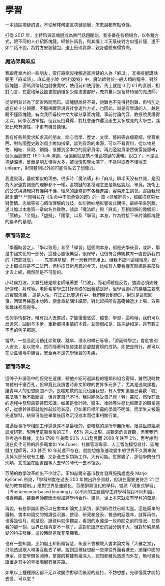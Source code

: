 # 學習

一本談區塊鏈的書，不從解釋何謂區塊鏈談起，怎麼說都有點奇怪。

打從 2017 年，比特幣與區塊鏈成為熱門話題開始，我多番在各類場合，以各種方式，跟不同的人介紹區塊鏈。經驗告訴我，與其講上半天最後對方似懂非懂，還不如二話不說，為對方安裝錢包，送上密碼貨幣，親身體驗來得實際。

### 魔法師與麻瓜

我跟產業內的一些朋友，常打趣稱沒接觸過區塊鏈的人為「麻瓜」，互相提醒講話要用「麻瓜語」。麻瓜是小說《哈利波特》中，魔法師對於一般人類的稱呼。對於區塊鏈，密碼貨幣錢包就像魔杖，使用前和使用後，馬上就是 0 到 0.1 的區別，相對而言，在霍格華茲圖書館讀懂多少魔法書都好，充其量只是蓄勢待發的魔法師。

從使用並非為了節省時間而已。區塊鏈說易不易，說難也不見得特別難，但特別之處在於十分顛覆，不斷挑戰常規與社會運作方式，也因此，越是有學識的人，越是聽不懂區塊鏈。有次我回母校中文大學分享區塊鏈，事前討論內容，教授說我講得太深，同學沒法掌握。但我反倒覺得，對社會運作還沒產生太多成見的大學生，腦筋比較有彈性，才更有機會聽懂。

我有好些熱愛求知求真的朋友，關心哲學、歷史、文學、藝術等各個範疇，學貫東西，對各國歷史政治風土瞭如指掌，談到貨幣的來源，可以不看資料，從以物易物、繩結、貝殼、銅錢、借據到金本位的國家貨幣，再到濫發貨幣然後雷曼爆破，侃侃而談像在 TED Talk 演講，但偏偏就是搞不懂區塊鏈的邏輯。說白了，不是區塊鏈深奧，反而是朋友懂得太多，被世情影響太深了，不捨得或者不懂得去 unlearn，對現體制以外的可能性失去了想像力。

我還發現，基於類似的理由，很多時「魔法師」和「麻瓜」聊半天沒有共識，是因為大家連對詞彙的理解都不一樣，區塊鏈的各種理念更是無從說起，畢竟，技術上的公式與邏輯只有懂與不懂，理念的詮釋卻有各種進路，容易產生誤會。這讓我想起米蘭**‧**昆特拉在《生命中不能承受的輕》的一章 &lt;誤解辭典&gt;，細膩描寫男女對愛情、忠誠等核心價值理解的分歧，如何微妙地影響彼此關係，最終帶來別離，遂斗膽以本書第一章向名作致敬，談談「魔法師」與「麻瓜」互相誤解的幾個詞：「價值」、「金錢」、「虛擬」、「國家」以及「學習」本身，作為對接下來討論區塊鏈的篇章的基礎。

### 學而時習之

「學而時習之」、「學以致用」甚至「學習」這個詞本身，都是先學後習，或許，那是中國文化的一部分。這種心態很典型，很保守，也很符合傳統教育一直告訴我們的「按部就班」 —— 先掌握基礎，有一天我們會用上。但我不認同這種理念，歷史上那或許是不二法門，但科技日新月異的今天，比如有人要看懂互聯網是甚麼後才去上網，顯然那是不可能的。

小時候打波，大夥兒總是跟老師嚷著要「鬥波」，而老師總是反對，強調必須先練好傳球、射球等。老師希望學生打好基礎的出發點是好，但學習過程的樂趣主要來於實際演練 ，這是人性。在正式比賽過程中，我們體會到傳球、射球是這麼回事，回頭再練基本功時，便會重新關注細節，對比起把所有基礎練透才上場，效果和趣味都高得多。

任何事情都好，唯有投入去嘗試，才能慢慢感受、體會、學習，這時候，我們可以反過來，回到基本步，重新審視事情的本質，互聯網如是、區塊鏈如是，還有數之不盡的例子都是。

當然，一些高危活動比如駕駛、跳傘、潛水和攀石等等，「習而時學之」會危害別人安全，足以致命。然而隨著科技發達甚至虛擬實境的成熟，即使是飛行，都可以在沙盒環境中練習，安全再不是先學後習的考慮。

### 習而時學之

這陣子升讀高中的侄兒在選課，聽他介紹可選課程的種類和組合得知，雖然現時教育體制千瘡百孔，但畢竟比我讀書時非文即理的世界多元多了，尤其是通識課程，讓青年人的思想開闊不少。長嗟短歎的侄兒也讓我想，有人會知道自己喜歡「唸」甚麼嗎？我不敢斷言，但肯定自己不行，我只能感受自己想「幹」甚麼，然後在做的過程中發現需要甚麼知識。如果是會計師、醫生、律師等生態比較固定的職業還好，從想幹甚麼就能推敲該唸甚麼，但如果目標所需的學識不明確，而學生又被逼先選學科，結果可能是畢業後因為沉沒成本而從事相關行業。

被逼從事所學相關工作還遠遠不是最壞的，更糟糕的是所學無所用。根據[世界經濟論壇研究](http://reports.weforum.org/future-of-jobs-2016/chapter-1-the-future-of-jobs-and-skills/#hide/fn-1)，現時學童畢業後的工作，65% 還未出現。這聽來危言聳聽，但若我們參考過往數據，比如 1790 年美國 90% 人口務農而 2008 年跌至 2%，再考慮到現在炙手可熱的許多職業如 YouTuber、社群管理專家、人工智能模型設計、區塊鏈工程師等，20 甚至 10 年前還不存在，就能想像急速改變中的世界不久將來淘汰掉大部分現有工種，又新產生多類新工作，大有可能。世界變了，那個學問分門別類，乖乖坐在圖書館等人去學的時代一去不復返。

芬蘭的教學改革給出不少啟示。正如赫爾辛基市教育發展服務處處長 Marjo Kyllonen 所說，「學科制度在過去 200 年做出許多貢獻，但現在需要更符合 21 世紀的教育體制。」應對世界急速變化，芬蘭摒棄僵化的學科，嘗試「現象式學習」（Phenomenon-based learning），以不同的主題讓學生跨學科探討不同知識，培養興趣，甚至老師都因而增加跨學科合作。畢竟，世上本來就沒有學科的孤島。

再說，有些學識即使可以在書本和論文上讀到，讀到時往往已經太遲。這是簡單的邏輯，書本和論文的知識從沉澱、整理、研究和發表，普通的話幾年，就算再快，也得幾個月，就是說，讀資料就像觀星，看到的永遠是一段時間之前的情況，在你看的那一刻，世界已經肯定不一樣了。這對於讀歷史的話分別不大，但對於瞬息萬變的科技發展，這段時間差就非常顯著。

也有一些知識，比如風土和街頭智慧，永遠不會被載入書本論文等「大雅之堂」，只能透過跟人和事互動去了解。說到這裡我想起一些單從外面看進去，讀懂中國的專家，即使學問多淵博，掌握的數據有幾深入，認知都難免熟悉而外在，無可避免跟置身其中的草根階層有著差距。

如果以上種種原因都不足以改變你對學而後習的堅持，不妨想想，先學懂愛才開始去愛，可以麼？



